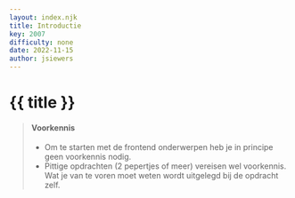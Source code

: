 ```yaml
---
layout: index.njk
title: Introductie
key: 2007
difficulty: none
date: 2022-11-15
author: jsiewers
---
```



# {{ title }}

> #### Voorkennis
> * Om te starten met de frontend onderwerpen heb je in principe geen voorkennis nodig.
> * Pittige opdrachten (2 pepertjes of meer) vereisen wel voorkennis. Wat je van te voren moet weten wordt uitgelegd bij de opdracht zelf.